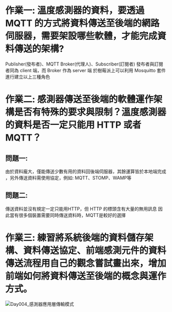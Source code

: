 # 作業一: 溫度感測器的資料，要透過 MQTT 的方式將資料傳送至後端的網路伺服器，需要架設哪些軟體，才能完成資料傳送的架構?
Publisher(發布者)、MQTT Broker(代理人)、Subscriber(訂閱者)
發布者與訂閱者同為 client 端，而 Broker 作為 server 端
於樹莓派上可以利用 Mosquitto 套件進行建立以上三種角色

# 作業二: 感測器傳送至後端的軟體運作架構是否有特殊的要求與限制？溫度感測器的資料是否一定只能用 HTTP 或者 MQTT？
## 問題一:
由於資料龐大，僅能傳送少數有用的資料回後端伺服器，其餘運算皆於本地端完成
，另外傳送資料需使用協定，例如: MQTT、STOMP、WAMP等

## 問題二:
傳送資料並沒有規定一定只能用HTTP，但 HTTP 的標頭含有大量的無用訊息
因此當有很多個裝置需要同時傳送資料時，MQTT是較好的選擇

# 作業三: 練習將系統後端的資料儲存架構、資料傳送協定、前端感測元件的資料傳送流程用自己的觀念嘗試畫出來，增加前端如何將資料傳送至後端的概念與運作方式。
![Day004_感測器應用層傳輸模式](https://user-images.githubusercontent.com/61369035/127725648-1a39cf14-47d8-49f3-9d63-c1cdcb282681.png)
